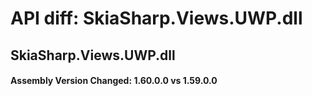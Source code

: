 # API diff: SkiaSharp.Views.UWP.dll

## SkiaSharp.Views.UWP.dll

<h4>Assembly Version Changed: 1.60.0.0 vs 1.59.0.0</h4>
